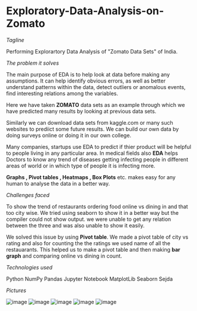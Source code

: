 # Exploratory-Data-Analysis-on-Zomato

*Tagline*

Performing Explorartory Data Analysis of "Zomato Data Sets" of India.


*The problem it solves*

The main purpose of EDA is to help look at data before making any assumptions.
It can help identify obvious errors, as well as better understand patterns within the data, detect outliers or anomalous events, find interesting relations among the variables. 

Here we have taken **ZOMATO** data sets as an example through which we have predicted many results by looking at previous data sets.

Similarly we can download data sets from kaggle.com or many such websites to prediict some future results. We can build our own data by doing surveys online or doing it in our own college.

Many companies, startups  use EDA to predict if thier product will be helpful to people living in any particular area. In medical fields also **EDA** helps Doctors to know any trend of  diseases getting infecting people in different areas of world or in which type of people it is infecting more.

**Graphs , Pivot tables , Heatmaps , Box Plots** etc. makes easy for any human to analyse the data in a better way.

*Challenges faced*

To show the trend of restaurants ordering food online vs dining in and that too city wise. We tried using seaborn to show it in a better way but the compiler could not show output. we were unable to get any relation between the three and was also unable to show it easily.

We solved this issue by using **Pivot table**. We made a pivot table of city vs rating and also for counting the the ratings we used name of all the restauarants. This helped us to make a pivot table and then  making **bar graph** and comparing online vs dining in count.

*Technologies used*

Python  NumPy Pandas  Jupyter Notebook  MatplotLib  Seaborn  Sejda

*Pictures*


![image](https://github.com/Foxyy-SM/Exploratory-Data-Analysis-on-Zomato/assets/151149927/f0162668-9d74-403a-a36d-816496a7e2cb)
![image](https://github.com/Foxyy-SM/Exploratory-Data-Analysis-on-Zomato/assets/151149927/f4dad5f8-d6be-4714-a34d-153fe267fdf2)
![image](https://github.com/Foxyy-SM/Exploratory-Data-Analysis-on-Zomato/assets/151149927/cac12173-23f6-4848-af85-6503646f496b)
![image](https://github.com/Foxyy-SM/Exploratory-Data-Analysis-on-Zomato/assets/151149927/b465327b-df99-4ee4-833c-2bc4359a7426)
![image](https://github.com/Foxyy-SM/Exploratory-Data-Analysis-on-Zomato/assets/151149927/393c5e83-867c-4911-bbb8-33a4bb88cced)
